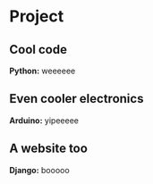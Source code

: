 # Project 

## Cool code
**Python:** weeeeee 

## Even cooler electronics
**Arduino:** yipeeeee

## A website too
**Django:** booooo